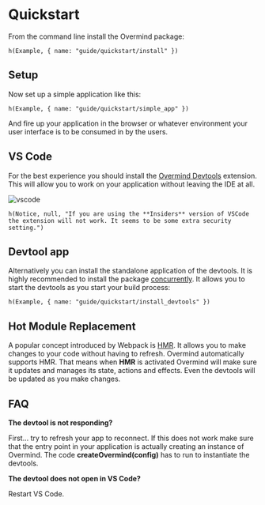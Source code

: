 # Quickstart

From the command line install the Overmind package:

```marksy
h(Example, { name: "guide/quickstart/install" })
```

## Setup

Now set up a simple application like this:

```marksy
h(Example, { name: "guide/quickstart/simple_app" })
```

And fire up your application in the browser or whatever environment your user interface is to be consumed in by the users.


## VS Code
For the best experience you should install the [Overmind Devtools](https://marketplace.visualstudio.com/items?itemName=christianalfoni.overmind-devtools-vscode) extension. This will allow you to work on your application without leaving the IDE at all.

![vscode](/images/amazing_devtools.png)

```marksy
h(Notice, null, "If you are using the **Insiders** version of VSCode the extension will not work. It seems to be some extra security setting.")
```

## Devtool app
Alternatively you can install the standalone application of the devtools. It is highly recommended to install the package [concurrently](https://www.npmjs.com/package/concurrently). It allows you to start the devtools as you start your build process:

```marksy
h(Example, { name: "guide/quickstart/install_devtools" })
```

## Hot Module Replacement

A popular concept introduced by Webpack is [HMR](https://webpack.js.org/concepts/hot-module-replacement/). It allows you to make changes to your code without having to refresh. Overmind automatically supports HMR. That means when **HMR** is activated Overmind will make sure it updates and manages its state, actions and effects. Even the devtools will be updated as you make changes.

## FAQ

**The devtool is not responding?**

First... try to refresh your app to reconnect. If this does not work make sure that the entry point in your application is actually creating an instance of Overmind. The code **createOvermind(config)** has to run to instantiate the devtools.

**The devtool does not open in VS Code?**

Restart VS Code.
